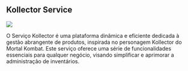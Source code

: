 ## Kollector Service
<img src="kollector.gif">

O Serviço Kollector é uma plataforma dinâmica e eficiente dedicada à gestão abrangente de produtos, inspirada no personagem Kollector do Mortal Kombat. 
Este serviço oferece uma série de funcionalidades essenciais para qualquer negócio, visando simplificar e aprimorar a administração de inventários.

